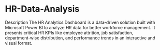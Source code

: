 # HR-Data-Analysis
Description The HR Analytics Dashboard is a data-driven solution built with Microsoft Power BI to analyze HR data for better workforce management. It presents critical HR KPIs like employee attrition, job satisfaction, department-wise distribution, and performance trends in an interactive and visual format.
